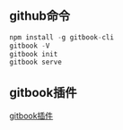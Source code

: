 ## github命令
```js
npm install -g gitbook-cli
gitbook -V 
gitbook init
gitbook serve
```
## gitbook插件
[gitbook插件](http://gitbook.zhangjikai.com/plugins.html)